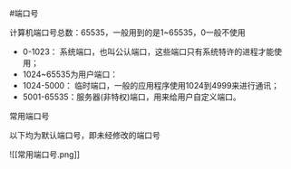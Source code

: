 #端口号

计算机端口号总数：65535，一般用到的是1~65535，0一般不使用
- 0-1023： 系统端口，也叫公认端口，这些端口只有系统特许的进程才能使用；
- 1024~65535为用户端口：
- 1024-5000： 临时端口，一般的应用程序使用1024到4999来进行通讯；
- 5001-65535：服务器(非特权)端口，用来给用户自定义端口。

常用端口号

以下均为默认端口号，即未经修改的端口号

![[常用端口号.png]]
